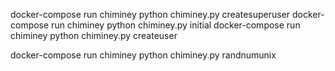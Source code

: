 
docker-compose run chiminey python chiminey.py createsuperuser
docker-compose run chiminey python chiminey.py initial
docker-compose run chiminey python chiminey.py createuser

docker-compose run chiminey python chiminey.py randnumunix